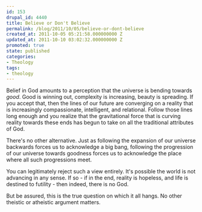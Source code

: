 ```yaml
---
id: 153
drupal_id: 4440
title: Believe or Don't Believe
permalink: /blog/2011/10/05/believe-or-dont-believe
created_at: 2011-10-05 05:21:58.000000000 Z
updated_at: 2011-10-10 03:02:32.000000000 Z
promoted: true
state: published
categories:
- Theology
tags:
- theology
---
```

Belief in God amounts to a perception that the universe is bending towards *good*. Good is winning out, complexity is increasing, beauty is spreading. If you accept that, then the lines of our future are converging on a reality that is increasingly compassionate, intelligent, and relational. Follow those lines long enough and you realize that the gravitational force that is curving reality towards these ends has begun to take on all the traditional attributes of God. 

There's no other alternative. Just as following the expansion of our universe backwards forces us to acknowledge a big bang, following the progression of our universe towards goodness forces us to acknowledge the place where all such progressions meet.

You can legitimately reject such a view entirely. It's possible the world is not advancing in any sense. If so - if in the end, reality is hopeless, and life is destined to futility - then indeed, there is no God. 

But be assured, this is the true question on which it all hangs. No other theistic or atheistic argument matters. 
